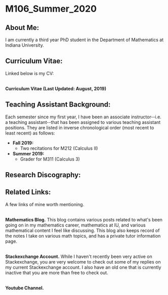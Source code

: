 # M106_Summer_2020

<html>

<body>
<h2>About Me:</h2>

<p>I am currently a third year PhD student in the Department of Mathematics at Indiana University. 
</p>

<h2>Curriculum Vitae:</h2>

<p>Linked below is my CV:<br><br>

<b>Curriculum Vitae (Last Updated: August, 2019)</b>
</p>

<h2>Teaching Assistant Background:</h2>

<p>Each semester since my first year, I have been an associate instructor--i.e. a teaching assistant--that has been assigned to various teaching assistant positions. They are listed in inverse chronological order (most recent to least recent) as follows:
</p>

<ul>
<li><b>Fall 2019:</b>
<ul>
<li>Two recitations for M212 (Calculus II)</li>
</ul></li>
<li><b>Summer 2019:</b>
<ul>
<li>Grader for M311 (Calculus 3)</li>
</ul></li>
</ul>

<h2>Research Discography:</h2>

<h2>Related Links:</h2>

<p>A few links of mine worth mentioning.<br><br>

<b>Mathematics Blog.</b> This blog contains various posts related to what's been going on in my mathematics career, mathematics at IU, and various mathematical content I feel like discussing. This blog also keeps record of the notes I take on various math topics, and has a private tutor information page.<br><br>

<b>Stackexchange Account.</b> While I haven't recently been very active on Stackexchange, you are very welcome to check out some of my replies on my current Stackexchange account. I also have an old one that is currently inactive that you are more than free to check out.<br><br>

<b>Youtube Channel.</b>
</p>

</body>
</html>
